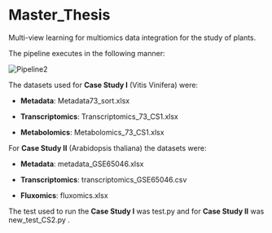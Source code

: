 # Master_Thesis
Multi-view learning for multiomics data integration for the study of plants.

The pipeline executes in the following manner:

![Pipeline2](https://user-images.githubusercontent.com/58883158/146618918-2cd7adee-dd59-411c-beff-f5cdad51e04f.PNG)





The datasets used for **Case Study I** (Vitis Vinifera) were: 

- **Metadata**: Metadata73_sort.xlsx

- **Transcriptomics**: Transcriptomics_73_CS1.xlsx

- **Metabolomics**: Metabolomics_73_CS1.xlsx

For **Case Study II** (Arabidopsis thaliana) the datasets were:

- **Metadata**: metadata_GSE65046.xlsx

- **Transcriptomics**: transcriptomics_GSE65046.csv

- **Fluxomics**: fluxomics.xlsx


The test used to run the **Case Study I** was test.py and for **Case Study II** was new_test_CS2.py .

